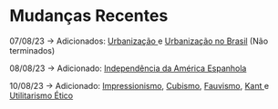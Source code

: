 # Mudanças Recentes



07/08/23 -> Adicionados: [Urbanização ](geografia/urbanizacao/)e [Urbanização no Brasil](geografia/urbanizacao/urbanizacao-no-brasil.md) (Não terminados)

08/08/23 -> Adicionado: [Independência da América Espanhola](historia/idade-contemporanea/independencia-da-america-espanhola/)

10/08/23 -> Adicionado: [Impressionismo](artes/arte-nos-seculos-xviii-e-xix/impressionismo.md), [Cubismo](artes/vanguardas-do-seculo-xx/cubismo.md), [Fauvismo](artes/vanguardas-do-seculo-xx/fauvismo.md), [Kant ](filosofia/kant.md)e [Utilitarismo Ético](filosofia/utilitarismo-etico.md)
